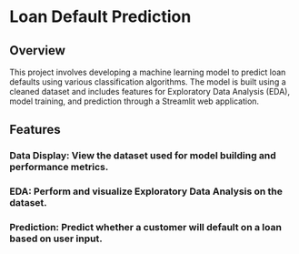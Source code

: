 # Loan Default Prediction

## Overview
This project involves developing a machine learning model to predict loan defaults using various classification algorithms. The model is built using a cleaned dataset and includes features for Exploratory Data Analysis (EDA), model training, and prediction through a Streamlit web application.

## Features
### Data Display: View the dataset used for model building and performance metrics.
### EDA: Perform and visualize Exploratory Data Analysis on the dataset.
### Prediction: Predict whether a customer will default on a loan based on user input.
